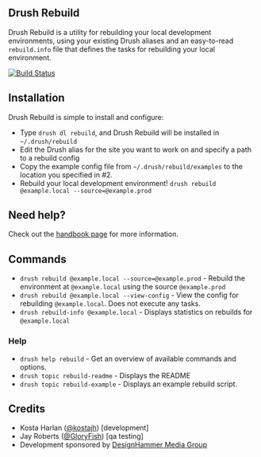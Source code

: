 ## Drush Rebuild

Drush Rebuild is a utility for rebuilding your local development environments,
using your existing Drush aliases and an easy-to-read `rebuild.info` file that
defines the tasks for rebuilding your local environment.

[![Build Status](https://travis-ci.org/kostajh/rebuild.png?branch=7.x-1.x)](https://travis-ci.org/kostajh/rebuild)

## Installation

Drush Rebuild is simple to install and configure:

  - Type `drush dl rebuild`, and Drush Rebuild will be installed in `~/.drush/rebuild`
  - Edit the Drush alias for the site you want to work on and specify a path to a rebuild config
  - Copy the example config file from `~/.drush/rebuild/examples` to the location you specified in #2.
  - Rebuild your local development environment! `drush rebuild @example.local --source=@example.prod`

## Need help?

Check out the [handbook page](https://drupal.org/node/1946954) for more
information.

## Commands

  - `drush rebuild @example.local --source=@example.prod` - Rebuild the environment at `@example.local` using the source `@example.prod`
  - `drush rebuild @example.local --view-config` - View the config for rebuilding `@example.local`. Does not execute any tasks.
  - `drush rebuild-info @example.local` - Displays statistics on rebuilds for `@example.local`

### Help

  - `drush help rebuild` - Get an overview of available commands and options.
  - `drush topic rebuild-readme` - Displays the README
  - `drush topic rebuild-example` - Displays an example rebuild script.

## Credits

- Kosta Harlan ([@kostajh](https://drupal.org/user/209141)) [development]
- Jay Roberts ([@GloryFish](https://drupal.org/user/281675)) [qa testing]
- Development sponsored by [DesignHammer Media Group](http://designhammer.com)
